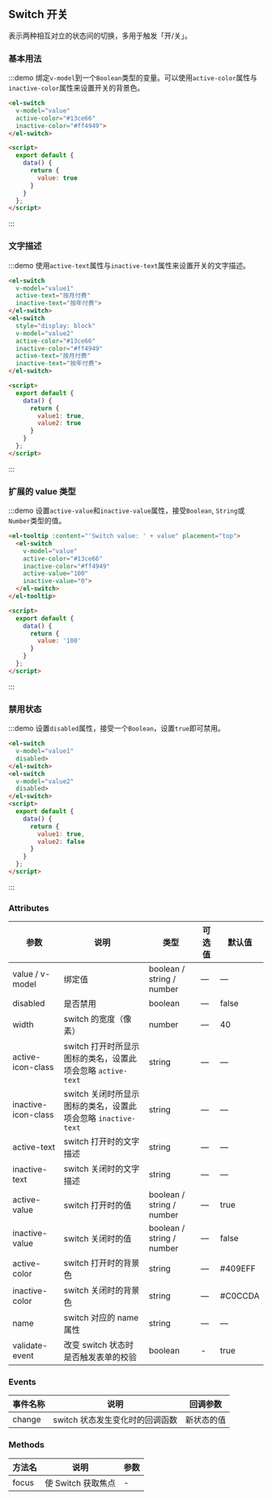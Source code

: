 ## Switch 开关

表示两种相互对立的状态间的切换，多用于触发「开/关」。

### 基本用法

:::demo 绑定`v-model`到一个`Boolean`类型的变量。可以使用`active-color`属性与`inactive-color`属性来设置开关的背景色。

```html
<el-switch
  v-model="value"
  active-color="#13ce66"
  inactive-color="#ff4949">
</el-switch>

<script>
  export default {
    data() {
      return {
        value: true
      }
    }
  };
</script>
```
:::

### 文字描述

:::demo 使用`active-text`属性与`inactive-text`属性来设置开关的文字描述。

```html
<el-switch
  v-model="value1"
  active-text="按月付费"
  inactive-text="按年付费">
</el-switch>
<el-switch
  style="display: block"
  v-model="value2"
  active-color="#13ce66"
  inactive-color="#ff4949"
  active-text="按月付费"
  inactive-text="按年付费">
</el-switch>

<script>
  export default {
    data() {
      return {
        value1: true,
        value2: true
      }
    }
  };
</script>
```
:::

### 扩展的 value 类型

:::demo 设置`active-value`和`inactive-value`属性，接受`Boolean`, `String`或`Number`类型的值。

```html
<el-tooltip :content="'Switch value: ' + value" placement="top">
  <el-switch
    v-model="value"
    active-color="#13ce66"
    inactive-color="#ff4949"
    active-value="100"
    inactive-value="0">
  </el-switch>
</el-tooltip>

<script>
  export default {
    data() {
      return {
        value: '100'
      }
    }
  };
</script>
```

:::

### 禁用状态

:::demo 设置`disabled`属性，接受一个`Boolean`，设置`true`即可禁用。


```html
<el-switch
  v-model="value1"
  disabled>
</el-switch>
<el-switch
  v-model="value2"
  disabled>
</el-switch>
<script>
  export default {
    data() {
      return {
        value1: true,
        value2: false
      }
    }
  };
</script>
```
:::

### Attributes

| 参数                | 说明                                                          | 类型                      | 可选值 | 默认值  |
| ------------------- | ------------------------------------------------------------- | ------------------------- | ------ | ------- |
| value / v-model     | 绑定值                                                        | boolean / string / number | —      | —       |
| disabled            | 是否禁用                                                      | boolean                   | —      | false   |
| width               | switch 的宽度（像素）                                         | number                    | —      | 40      |
| active-icon-class   | switch 打开时所显示图标的类名，设置此项会忽略 `active-text`   | string                    | —      | —       |
| inactive-icon-class | switch 关闭时所显示图标的类名，设置此项会忽略 `inactive-text` | string                    | —      | —       |
| active-text         | switch 打开时的文字描述                                       | string                    | —      | —       |
| inactive-text       | switch 关闭时的文字描述                                       | string                    | —      | —       |
| active-value        | switch 打开时的值                                             | boolean / string / number | —      | true    |
| inactive-value      | switch 关闭时的值                                             | boolean / string / number | —      | false   |
| active-color        | switch 打开时的背景色                                         | string                    | —      | #409EFF |
| inactive-color      | switch 关闭时的背景色                                         | string                    | —      | #C0CCDA |
| name                | switch 对应的 name 属性                                       | string                    | —      | —       |
| validate-event      | 改变 switch 状态时是否触发表单的校验                          | boolean                   | -      | true    |

### Events
| 事件名称 | 说明                            | 回调参数   |
| -------- | ------------------------------- | ---------- |
| change   | switch 状态发生变化时的回调函数 | 新状态的值 |

### Methods
| 方法名 | 说明               | 参数 |
| ------ | ------------------ | ---- |
| focus  | 使 Switch 获取焦点 | -    |